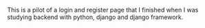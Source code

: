 This is a pilot of a login and register page that I finished when I was studying backend with python, django and django framework.

